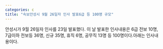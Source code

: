 ```yaml
---
categories: c
title: "속보안성시 9월 26일자 인사 발표6급 등 100명 규모"
---
```

안성시가 9월 26일자 인사를 23일 발표했다. 이 날 발표한 인사내용은 6급 전보 10명, 7급이하 전보등 36명, 신규 35명, 휴직 6명, 공무직 13명 등 100명이다.아래는 인사내용이다.